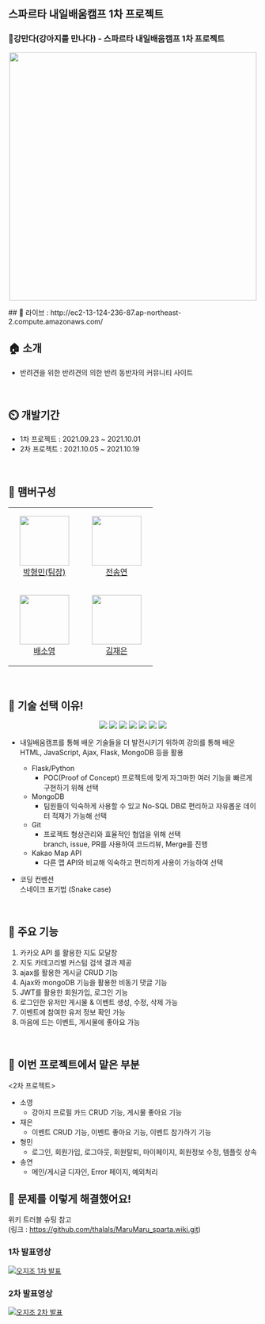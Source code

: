 ## 스파르타 내일배움캠프 1차 프로젝트
### 🐶강만다(강아지를 만나다) - 스파르타 내일배움캠프 1차 프로젝트

<p align='center'>
  <img src="./static/logo2.png" width="500px" />
</p>
## 🔗 라이브 : http://ec2-13-124-236-87.ap-northeast-2.compute.amazonaws.com/
<br/>


## 🏠 소개

+ 반려견을 위한 반려견의 의한 반려 동반자의 커뮤니티 사이트

<br/>


## ⏲️ 개발기간

+ 1차 프로젝트 : 2021.09.23 ~ 2021.10.01
+ 2차 프로젝트 : 2021.10.05 ~ 2021.10.19
<br/>


## 🧙 맴버구성

<table>
    <tr>
        <td align="center" width="130px" height="160px">
            <a href="https://github.com/thalals"><img height="100px" width="100px" src="https://avatars.githubusercontent.com/u/42319300?s=460&u=feb753590ea1a1d094b08573bb11f15e801e63cc&v=4" /></a>
          <br />
            <a href="https://github.com/thalals">박형민(팀장)</a>
      </td>
      <td align="center" width="130px" height="160px">
                  <a href="https://github.com/sendkite1"><img height="100px" width="100px" src="https://user-images.githubusercontent.com/42319300/135604950-2cf4e5fd-8cf4-4941-8a00-77e0cd982751.jpg" /></a>
                <br />
                  <a href="https://github.com/sendkite">전송연</a>
            </td>
  </tr>
  <tr>
        <td align="center" width="130px" height="160px">
            <a href="https://github.com/carina9231"><img height="100px" width="100px" src="https://user-images.githubusercontent.com/42319300/135605305-2b71e4a7-c01d-4349-a1d8-dc8132584d99.jpg" /></a>
          <br />
            <a href="https://github.com/carina9231">배소영</a>
      </td>
      <td align="center" width="130px" height="160px">
                  <a href="https://github.com/jenny0325"><img height="100px" width="100px" src="https://user-images.githubusercontent.com/42319300/135706447-06ba949f-ec19-462b-81c6-c5b297bbfc45.jpg" /></a>
                <br />
                  <a href="https://github.com/jenny0325">김재은</a>
            </td>
  </tr>

</table>

<br/>


## 📌 기술 선택 이유!

<p align='center'>
<img src="https://img.shields.io/badge/HTML5-E34F26?style=flat-square&logo=HTML5&logoColor=white"/></a> 
<img src="https://img.shields.io/badge/CSS3-1572B6?style=flat-square&logo=CSS3&logoColor=white"/></a> 
<img src="https://img.shields.io/badge/JavaScript-F7DF1E?style=flat-square&logo=JavaScript&logoColor=white"/></a> 
<img src="https://img.shields.io/badge/python-5483B1?style=flat-square&logo=python&logoColor=white"/></a> 
<img src="https://img.shields.io/badge/flask-232F3E?style=flat-square&logo=flask&logoColor=white"/></a> 
<img src="https://img.shields.io/badge/MongoDB-47A248?style=flat-square&logo=MongoDB&logoColor=white"/></a>
<img src="https://img.shields.io/badge/Amazon AWS-BD8B13?style=flat-square&logo=Amazon%20AWS&logoColor=white"/></a> 
</p>

+ 내일배움캠프를 통해 배운 기술들을 더 발전시키기 위하여 강의를 통해 배운 HTML, JavaScript, Ajax, Flask, MongoDB 등을 활용
   + Flask/Python 
      + POC(Proof of Concept) 프로젝트에 맞게 자그마한 여러 기능을 빠르게 구현하기 위해 선택
   + MongoDB
      + 팀원들이 익숙하게 사용할 수 있고 No-SQL DB로 편리하고 자유롭운 데이터 적재가 가능해 선택 
   + Git
      + 프로젝트 형상관리와 효율적인 협업을 위해 선택
   <br>branch, issue, PR를 사용하여 코드리뷰, Merge를 진행
   + Kakao Map API
      + 다른 맵 API와 비교해 익숙하고 편리하게 사용이 가능하여 선택<br/>
   
   
+ 코딩 컨벤션 <br/>
   스네이크 표기법 (Snake case)

<br/>


## 📌 주요 기능

1. 카카오 API 를 활용한 지도 모달창
2. 지도 카데고리별 커스텀 검색 결과 제공
3. ajax를 활용한 게시글 CRUD 기능
4. Ajax와 mongoDB 기능을 활용한 비동기 댓글 기능
5. JWT를 활용한 회원가입, 로그인 기능
6. 로그인한 유저만 게시물 & 이벤트 생성, 수정, 삭제 가능
7. 이벤트에 참여한 유저 정보 확인 가능
8. 마음에 드는 이벤트, 게시물에 좋아요 가능
<br/>

## 📌 이번 프로젝트에서 맡은 부분
   <2차 프로젝트>
   + 소영
      + 강아지 프로필 카드 CRUD 기능, 게시물 좋아요 기능
   + 재은
      + 이벤트 CRUD 기능, 이벤트 좋아요 기능, 이벤트 참가하기 기능  
   + 형민
      + 로그인, 회원가입, 로그아웃, 회원탈퇴, 마이페이지, 회원정보 수정, 템플릿 상속 
   + 송연
      + 메인/게시글 디자인, Error 페이지, 예외처리
   
## 📌 문제를 이렇게 해결했어요!
위키 트러블 슈팅 참고 <br/>
(링크 : https://github.com/thalals/MaruMaru_sparta.wiki.git)

### 1차 발표영상
[![오지조 1차 발표](http://img.youtube.com/vi/4BzMYLfXwS0/0.jpg)](https://www.youtube.com/watch?v=4BzMYLfXwS0) 

### 2차 발표영상
[![오지조 2차 발표](http://img.youtube.com/vi/aSasz08EP7U/0.jpg)](https://www.youtube.com/watch?v=aSasz08EP7U)




